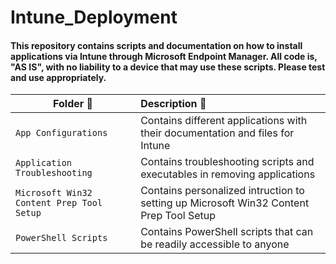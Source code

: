 # Intune_Deployment
#### This repository contains scripts and documentation on how to install applications via Intune through Microsoft Endpoint Manager. All code is, **"AS IS"**, with no liability to a device that may use these scripts. Please test and use appropriately. 



| **Folder 📂** | **Description 📄** |
| --- | :--- | 
| `App Configurations` | Contains different applications with their documentation and files for Intune |
| `Application Troubleshooting` | Contains troubleshooting scripts and executables in removing applications |
| `Microsoft Win32 Content Prep Tool Setup` | Contains personalized intruction to setting up Microsoft Win32 Content Prep Tool Setup |
| `PowerShell Scripts` | Contains PowerShell scripts that can be readily accessible to anyone |